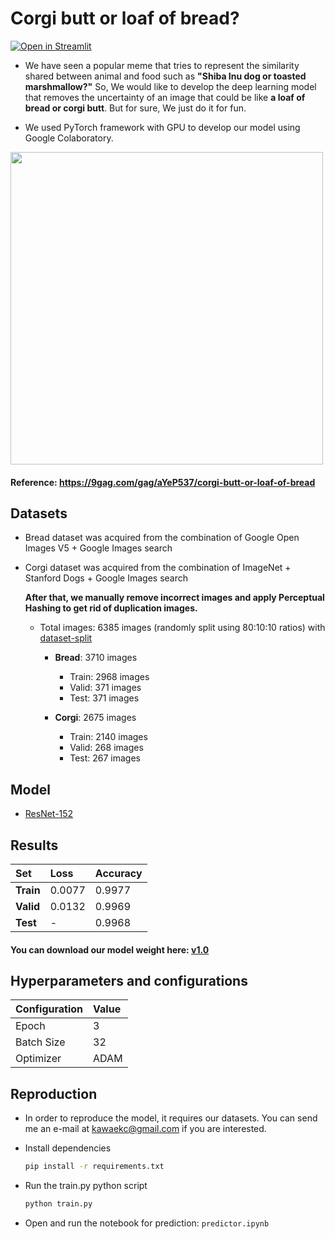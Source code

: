 # Corgi butt or loaf of bread? 
[![Open in Streamlit](https://static.streamlit.io/badges/streamlit_badge_black_white.svg)]()

* We have seen a popular meme that tries to represent the similarity shared between animal and food such as **"Shiba Inu dog or toasted marshmallow?"** So, We would like to develop the deep learning model that removes the uncertainty of an image that could be like **a loaf of bread or corgi butt**. But for sure, We just do it for fun.

* We used PyTorch framework with GPU to develop our model using Google Colaboratory.

<img src="https://img-9gag-fun.9cache.com/photo/aYeP537_700b_v2.jpg" width="500" height="500">

#### Reference: https://9gag.com/gag/aYeP537/corgi-butt-or-loaf-of-bread

## Datasets
* Bread dataset was acquired from the combination of Google Open Images V5 + Google Images search
* Corgi dataset was acquired from the combination of ImageNet + Stanford Dogs + Google Images search

  **After that, we manually remove incorrect images and apply Perceptual Hashing to get rid of duplication images.**

  * Total images: 6385 images (randomly split using 80:10:10 ratios) with [dataset-split](https://github.com/muriloxyz/dataset-split)
  
    * **Bread**: 3710 images
    
      * Train: 2968 images
      * Valid: 371 images
      * Test: 371 images
    * **Corgi**: 2675 images
    
      * Train: 2140 images
      * Valid: 268 images
      * Test: 267 images
      
## Model
- [ResNet-152](https://arxiv.org/abs/1512.03385)

## Results
|Set|Loss|Accuracy|
|:--|:--|:--|
|**Train**|0.0077|0.9977|
|**Valid**|0.0132|0.9969|
|**Test**|-|0.9968|

#### You can download our model weight here: [v1.0](https://github.com/Kawaeee/butt_or_bread/releases/download/v1.0/buttbread_resnet152_3.h5)

## Hyperparameters and configurations

| Configuration | Value |
|:--|:--|
|Epoch | 3 |
|Batch Size | 32 |
|Optimizer | ADAM |

## Reproduction
 * In order to reproduce the model, it requires our datasets. You can send me an e-mail at kawaekc@gmail.com if you are interested.
 
 - Install dependencies
    ```Bash
    pip install -r requirements.txt
    ```
    
 - Run the train.py python script
 
    ```Bash
    python train.py 
    ```
    
 - Open and run the notebook for prediction: `predictor.ipynb`
